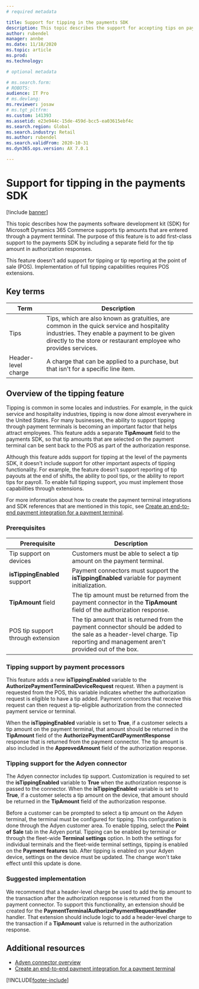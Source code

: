 ```yaml
---
# required metadata

title: Support for tipping in the payments SDK
description: This topic describes the support for accepting tips on payment terminals in the payments software development kit (SDK).
author: rubendel
manager: annbe
ms.date: 11/18/2020
ms.topic: article
ms.prod: 
ms.technology: 

# optional metadata

# ms.search.form: 
# ROBOTS: 
audience: IT Pro
# ms.devlang: 
ms.reviewer: josaw
# ms.tgt_pltfrm: 
ms.custom: 141393
ms.assetid: e23e944c-15de-459d-bcc5-ea03615ebf4c
ms.search.region: Global
ms.search.industry: Retail
ms.author: rubendel
ms.search.validFrom: 2020-10-31
ms.dyn365.ops.version: AX 7.0.1

---
```


# Support for tipping in the payments SDK

[!include [banner](../includes/banner.md)]

This topic describes how the payments software development kit (SDK) for Microsoft Dynamics 365 Commerce supports tip amounts that are entered through a payment terminal. The purpose of this feature is to add first-class support to the payments SDK by including a separate field for the tip amount in authorization responses.

This feature doesn't add support for tipping or tip reporting at the point of sale (POS). Implementation of full tipping capabilities requires POS extensions.

## Key terms

| Term | Description |
|---|---|
| Tips | Tips, which are also known as gratuities, are common in the quick service and hospitality industries. They enable a payment to be given directly to the store or restaurant employee who provides services. |
| Header-level charge | A charge that can be applied to a purchase, but that isn't for a specific line item. |

## Overview of the tipping feature

Tipping is common in some locales and industries. For example, in the quick service and hospitality industries, tipping is now done almost everywhere in the United States. For many businesses, the ability to support tipping through payment terminals is becoming an important factor that helps attract employees. This feature adds a separate **TipAmount** field to the payments SDK, so that tip amounts that are selected on the payment terminal can be sent back to the POS as part of the authorization response.

Although this feature adds support for tipping at the level of the payments SDK, it doesn't include support for other important aspects of tipping functionality. For example, the feature doesn't support reporting of tip payouts at the end of shifts, the ability to pool tips, or the ability to report tips for payroll. To enable full tipping support, you must implement those capabilities through extensions.

For more information about how to create the payment terminal integrations and SDK references that are mentioned in this topic, see [Create an end-to-end payment integration for a payment terminal](end-to-end-payment-extension.md).

### Prerequisites

| Prerequisite | Description |
|---|---|
| Tip support on devices | Customers must be able to select a tip amount on the payment terminal. |
| **isTippingEnabled** support | Payment connectors must support the **isTippingEnabled** variable for payment initialization. |
| **TipAmount** field | The tip amount must be returned from the payment connector in the **TipAmount** field of the authorization response. |
| POS tip support through extension | The tip amount that is returned from the payment connector should be added to the sale as a header-level charge. Tip reporting and management aren't provided out of the box. |

### Tipping support by payment processors

This feature adds a new **isTippingEnabled** variable to the **AuthorizePaymentTerminalDeviceRequest** request. When a payment is requested from the POS, this variable indicates whether the authorization request is eligible to have a tip added. Payment connectors that receive this request can then request a tip-eligible authorization from the connected payment service or terminal.

When the **isTippingEnabled** variable is set to **True**, if a customer selects a tip amount on the payment terminal, that amount should be returned in the **TipAmount** field of the **AuthorizePaymentCardPaymentResponse** response that is returned from the payment connector. The tip amount is also included in the **ApprovedAmount** field of the authorization response.

### Tipping support for the Adyen connector

The Adyen connector includes tip support. Customization is required to set the **isTippingEnabled** variable to **True** when the authorization response is passed to the connector. When the **isTippingEnabled** variable is set to **True**, if a customer selects a tip amount on the device, that amount should be returned in the **TipAmount** field of the authorization response.

Before a customer can be prompted to select a tip amount on the Adyen terminal, the terminal must be configured for tipping. This configuration is done through the Adyen customer area. To enable tipping, select the **Point of Sale** tab in the Adyen portal. Tipping can be enabled by terminal or through the fleet-wide **Terminal settings** option. In both the settings for individual terminals and the fleet-wide terminal settings, tipping is enabled on the **Payment features** tab. After tipping is enabled on your Adyen device, settings on the device must be updated. The change won't take effect until this update is done.

### Suggested implementation

We recommend that a header-level charge be used to add the tip amount to the transaction after the authorization response is returned from the payment connector. To support this functionality, an extension should be created for the **PaymentTerminalAuthorizePaymentRequestHandler** handler. That extension should include logic to add a header-level charge to the transaction if a **TipAmount** value is returned in the authorization response.

## Additional resources

- [Adyen connector overview](adyen-connector.md?tabs=10-0-14.md)
- [Create an end-to-end payment integration for a payment terminal](end-to-end-payment-extension.md)


[!INCLUDE[footer-include](../../includes/footer-banner.md)]